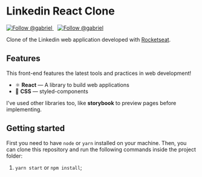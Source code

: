 <h1>
  Linkedin React Clone
</h1>

<p align="left">
  <a href="https://twitter.com/intent/user?screen_name=Gabriel75056738" target="_blank">
    <img
      src="https://img.shields.io/twitter/follow/Gabriel75056738?label=Follow%20Gabriel%20Alcantara&style=social"
      alt="Follow @gabriel"
    />
  </a>
  <a href="https://www.linkedin.com/in/gabriel-alcântara-bernardes-a50829159/" target="_blank" style="margin-left: 10px;"s>
    <img
      src="https://img.shields.io/badge/-Gabriel%20Alcântara-6633cc?style=flat-square&logo=Linkedin&logoColor=white&link=https://www.linkedin.com/in/gabriel-alcântara-bernardes-a50829159/"
      alt="Follow @gabriel"
    />
  </a>
</p>

Clone of the Linkedin web application developed with [Rocketseat](https://www.youtube.com/watch?v=-ZV-_7vNRGw).

## Features

This front-end features the latest tools and practices in web development!

- ⚛ **React** — A library to build web applications
- 💅 **CSS** — styled-components

I've used other libraries too, like **storybook** to preview pages before implementing.

## Getting started

First you need to have `node` or `yarn` installed on your machine. Then, you can clone this repository and run the following commands inside the project folder:

1. `yarn start` or `npm install`;
